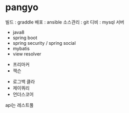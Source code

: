 # pangyo
빌드 : graddle
배포 : ansible
소스관리 : git
디비 : mysql
서버
- java8
- spring boot
- spring security / spring social
- mybatis
- view resolver
* 프리마커
* 잭슨
- 로그백
클라
- 제이쿼리
- 언더스코어

api는 레스트풀